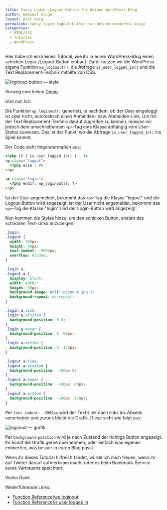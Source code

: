 ```yaml
---
title: Fancy Login-/Logout-Button für deinen WordPress-Blog
author: Emanuel Kluge
layout: post.swig
permalink: fancy-login-logout-button-fur-deinen-wordpress-blog/
categories:
  - HTML/CSS
  - Tutorial
  - WordPress
---
```


Hier habe ich ein kleines Tutorial, wie ihr in euren WordPress-Blog einen schicken Login-/Logout-Button einbaut. Dafür nutzen wir die WordPress-eigene Funktion `wp_loginout()`, die Abfrage `is_user_logged_in()` und die Text Replacement-Technik mithilfe von CSS.

<noscript data-src="/archive/wp-content/uploads/2009/06/loginout-button\_-\_style-480x132.png" data-alt="loginout-button &mdash; style">
<img src="/archive/wp-content/uploads/2009/06/loginout-button\_-\_style-480x132.png" alt="loginout-button &mdash; style">
</noscript>

Vorweg eine kleine [Demo][demo].

Und nun los:

Die Funktion `wp_loginout()` generiert, je nachdem, ob der User eingeloggt ist oder nicht, automatisch einen Anmelden- bzw. Abmelden-Link. Um mit der Text Replacement-Technik darauf zugreifen zu können, müssen wir jedoch dem umschließenden `<p>`-Tag eine Klasse abhängig vom User-Status zuweisen. Das ist der Punkt, wo die Abfrage `is_user_logged_in()` ins Spiel kommt.

Der Code sieht folgendermaßen aus:

```html
<?php if ( is_user_logged_in() ) : ?>
<p class="logout">
  <?php else : ?>
</p>

<p class="login">
  <?php endif; wp_loginout(); ?>
</p>
```

Ist der User angemeldet, bekommt das `<p>`-Tag die Klasse "logout" und der Logout-Button wird angezeigt, ist der User nicht angemeldet, bekommt das `<p>`-Tag die Klasse "login" und der Login-Button wird angezeigt.

Nun kommen die Styles hinzu, um den schicken Button, anstatt des schnöden Text-Links anzuzeigen:

```css
.login,
.logout {
  width: 100px;
  height: 60px;
  text-indent: -9999px;
  overflow: hidden;
}

.login a,
.logout a {
  display: block;
  width: auto;
  height: 60px;
  background-image: url('loginout.jpg');
  background-repeat: no-repeat;
}

.login a:link,
.login a:visited {
  background-position: 0 0;
}
.login a:hover {
  background-position: 0 -60px;
}
.login a:active {
  background-position: 0 -120px;
}

.logout a:link,
.logout a:visited {
  background-position: -100px 0;
}
.logout a:hover {
  background-position: -100px -60px;
}
.logout a:active {
  background-position: -100px -120px;
}
```

Per `text-indent: -9999px` wird der Text-Link nach links ins Abseits verschoben und zurück bleibt die Grafik. Diese sieht wie folgt aus:

<noscript data-src="/archive/wp-content/uploads/2009/06/loginout.jpg" data-alt="loginout &mdash; grafik">
<img src="/archive/wp-content/uploads/2009/06/loginout.jpg" alt="loginout &mdash; grafik">
</noscript>

Per `background-position` wird je nach Zustand der richtige Button angezeigt. Ihr könnt die Grafik gerne übernehmen, oder einfach was eigenes entwerfen, was besser in euren Blog passt.

Wenn ihr dieses Tutorial hilfreich fandet, würde ich mich freuen, wenn ihr auf Twitter darauf aufmerksam macht oder es beim Bookmark-Service eures Vertrauens speichtert.

Vielen Dank.

Weiterführende Links:

- [Function Reference/wp loginout][wp_loginout]
- [Function Reference/is user logged in][is_user_logged_in]

[demo]: http://www.emanuel-kluge.de/demo/loginout-button/
[wp_loginout]: http://codex.wordpress.org/Function_Reference/wp_loginout
[is_user_logged_in]: http://codex.wordpress.org/Function_Reference/is_user_logged_in
